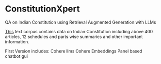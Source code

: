 # ConstitutionXpert
QA on Indian Constitution using Retrieval Augmented Generation with LLMs

[This](Project_CI/prepared_data/file_context_corpus_cleaned_extended_part3.pdf) text corpus contains data on 
Indian Constitution including above 400 articles, 12 schedules and parts wise summaries and other important information.

First Version includes:
Cohere llms
Cohere Embeddings
Panel based chatbot gui
